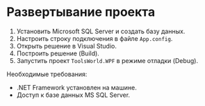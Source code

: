 # Развертывание проекта

1. Установить Microsoft SQL Server и создать базу данных.
2. Настроить строку подключения в файле `App.config`.
3. Открыть решение в Visual Studio.
4. Построить решение (Build).
5. Запустить проект `ToolsWorld.WPF` в режиме отладки (Debug).

Необходимые требования:
- .NET Framework установлен на машине.
- Доступ к базе данных MS SQL Server.
